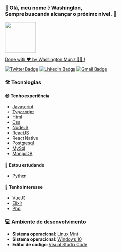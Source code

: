  
### 👨️ Olá, meu nome é Washington, <br />Sempre buscando alcançar o **próximo nível**. 🚀️
<a href="https://juniorwmr.github.io/">
 <img style="border-radius: 30;" src="https://juniorwmr.github.io/images/washington-muniz.jpg" width="100px;" alt=""/>
 <br />

Done with ❤️ by Washington Muniz 👋🏽 !

[![Twitter Badge](https://img.shields.io/badge/-@juniorwmr-1ca0f1?style=flat-square&labelColor=1ca0f1&logo=twitter&logoColor=white&link=https://twitter.com/juniorwmr)](https://twitter.com/juniorwmr) [![Linkedin Badge](https://img.shields.io/badge/-Washington-blue?style=flat-square&logo=Linkedin&logoColor=white&link=https://www.linkedin.com/in/juniorwmr/)](https://www.linkedin.com/in/juniorwmr/) 
[![Gmail Badge](https://img.shields.io/badge/-juniorwmr@gmail.com-c14438?style=flat-square&logo=Gmail&logoColor=white&link=mailto:juniorripardo@gmail.com)](mailto:juniorripardo@gmail.com)


### 🛠️ Tecnologias
#### 😎️ Tenho experiência
  - [Javascript]()
  - [Typescript](https://www.typescriptlang.org/)
  - [Html]()
  - [Css]()
  - [NodeJS](https://nodejs.org/en/)
  - [ReactJS](https://pt-br.reactjs.org/)
  - [React Native](https://reactnative.dev/)
  - [Postgresql](https://www.postgresql.org/)
  - [MySql](https://www.mysql.com/)
  - [MongoDB](https://www.mongodb.com/)
  
 #### 📖️ Estou estudando
  - [Python](https://www.python.org/)

 #### 🤔️ Tenho interesse
  - [VueJS](https://vuejs.org/)
  - [Elixir](https://elixir-lang.org/)
  - [Php](https://www.php.net/)
  
 ### 💻️ Ambiente de desenvolvimento
 
  - __Sistema operacional__: [Linux Mint](https://linuxmint.com/)
  - __Sistema operacional__: [Windows 10](https://www.microsoft.com/pt-br/windows/)
  - __Editor de código__: [Visual Studio Code](https://code.visualstudio.com/)
